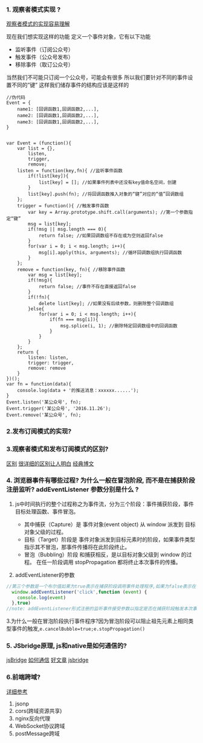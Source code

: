 ### 1. 观察者模式实现 ?
[观察者模式的实现容易理解](https://blog.csdn.net/q1056843325/article/details/53353850gv)

现在我们想实现这样的功能 
定义一个事件对象，它有以下功能

- 监听事件（订阅公众号）
- 触发事件（公众号发布）
- 移除事件（取订公众号）
  
当然我们不可能只订阅一个公众号，可能会有很多 
所以我们要针对不同的事件设置不同的”键” 
这样我们储存事件的结构应该是这样的
```JS
//伪代码
Event = {
    name1: [回调函数1,回调函数2,...],
    name2: [回调函数1,回调函数2,...],
    name3: [回调函数1,回调函数2,...],
}


var Event = (function(){
    var list = {},
        listen,
        trigger,
        remove;
    listen = function(key,fn){ //监听事件函数
        if(!list[key]){
            list[key] = []; //如果事件列表中还没有key值命名空间，创建
        }
        list[key].push(fn); //将回调函数推入对象的“键”对应的“值”回调数组
    };
    trigger = function(){ //触发事件函数
        var key = Array.prototype.shift.call(arguments); //第一个参数指定“键”
        msg = list[key];
        if(!msg || msg.length === 0){
            return false; //如果回调数组不存在或为空则返回false
        }
        for(var i = 0; i < msg.length; i++){
            msg[i].apply(this, arguments); //循环回调数组执行回调函数
        }
    };
    remove = function(key, fn){ //移除事件函数
        var msg = list[key];
        if(!msg){
            return false; //事件不存在直接返回false
        }
        if(!fn){
            delete list[key]; //如果没有后续参数，则删除整个回调数组
        }else{
            for(var i = 0; i < msg.length; i++){
                if(fn === msg[i]){
                    msg.splice(i, 1); //删除特定回调数组中的回调函数
                }
            }
        }
    };
    return {
        listen: listen,
        trigger: trigger,
        remove: remove
    }
})();
var fn = function(data){
    console.log(data + '的推送消息：xxxxxx......');
}
Event.listen('某公众号', fn);
Event.trigger('某公众号', '2016.11.26');
Event.remove('某公众号', fn);

```
### 2.发布订阅模式的实现?

### 3.观察者模式和发布订阅模式的区别?
[区别](https://www.jianshu.com/p/594f018b68e7)
[很详细的区别让人明白](https://www.cnblogs.com/viaiu/p/9939301.html)
[经典博文](https://juejin.im/post/5bce9a35f265da0abd355715)   

### 4. 浏览器事件有哪些过程? 为什么一般在冒泡阶段, 而不是在捕获阶段注册监听? addEventListener 参数分别是什么 ?

1. js中时间执行的整个过程称之为事件流，分为三个阶段：事件捕获阶段，事件目标处理函数、事件冒泡。
 
      - 其中捕获（Capture）是 事件对象(event object) 从 window 派发到 目标对象父级的过程。
      - 目标（Target）阶段是 事件对象派发到目标元素时的阶段，如果事件类型指示其不冒泡，那事件传播将在此阶段终止。
      - 冒泡（Bubbling）阶段 和捕获相反，是以目标对象父级到 window 的过程。
      在任一阶段调用 stopPropagation 都将终止本次事件的传播。


2. addEventListener的参数
```js
//第三个参数是一个布尔值如果为true表示在捕获阶段调用事件处理程序,如果为false表示在冒泡阶段调用事件处理程序.
  window.addEventListener('click',function (event) {
    console.log(event)
  },true)
//note: addEventListener形式注册的监听事件接受参数以指定是否在捕获阶段触发本次事件，默认值为否(既冒泡阶段)。以事件处理器注册的事件在非捕获阶段触发
```

3.为什么一般在冒泡阶段执行事件程序?因为冒泡阶段可以阻止祖先元素上相同类型事件的触发,`e.cancelBubble=true;e.stopPropagation()`


### 5. JSbridge原理, js和native是如何通信的?
[jsBridge](https://juejin.im/post/5abca877f265da238155b6bc)
[如何通信](https://www.e-learn.cn/content/qita/915582)
[好文章](https://www.cnblogs.com/dailc/p/5931324.html)
[jsbridge](https://www.e-learn.cn/content/qita/915582)

### 6.前端跨域?
[详细参考](https://segmentfault.com/a/1190000011145364)
1. jsonp
2. cors(跨域资源共享)
3. nginx反向代理
4. WebSocket协议跨域
5. postMessage跨域